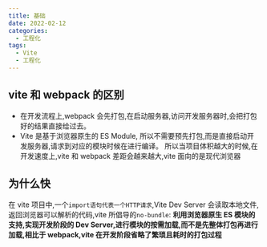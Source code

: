 ```yaml
---
title: 基础
date: 2022-02-12
categories: 
  - 工程化
tags: 
  - Vite
  - 工程化
---
```


## vite 和 webpack 的区别

- 在开发流程上,webpack 会先打包,在启动服务器,访问开发服务器时,会把打包好的结果直接给过去。
- Vite 是基于浏览器原生的 ES Module, 所以不需要预先打包,而是直接启动开发服务器,请求到对应的模块时候在进行编译。
  所以当项目体积越大的时候,在开发速度上,vite 和 webpack 差距会越来越大,vite 面向的是现代浏览器

## 为什么快

在 vite 项目中,一个`import语句代表一个HTTP请求`,Vite Dev Server 会读取本地文件,返回浏览器可以解析的代码,vite 所倡导的`no-bundle`: **利用浏览器原生 ES 模块的支持,实现开发阶段的 Dev Server,进行模块的按需加载,而不是先整体打包再进行加载,相比于 webpack,vite 在开发阶段省略了繁琐且耗时的打包过程**
